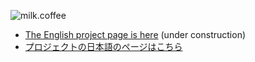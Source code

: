 ![milk.coffee](http://www.osscafe.net/style/images/milkcoffee-github.png)

* [The English project page is here](http://cognitom.github.com/milk.coffee/english/) (under construction)
* [プロジェクトの日本語のページはこちら](http://cognitom.github.com/milk.coffee/japanese/)
